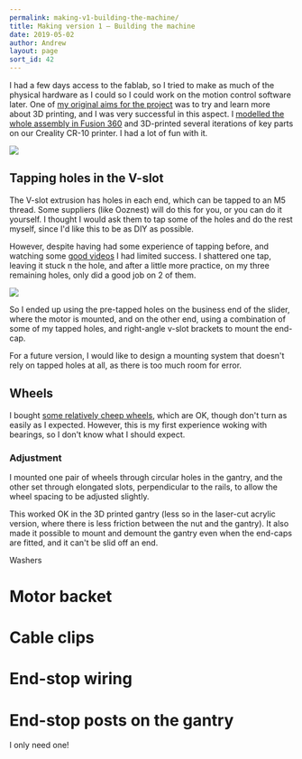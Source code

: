 ```yaml
---
permalink: making-v1-building-the-machine/
title: Making version 1 – Building the machine
date: 2019-05-02
author: Andrew
layout: page
sort_id: 42
---
```


I had a few days access to the fablab, so I tried to make as much of the physical hardware as I could so I could work on the motion control software later. One of [my original aims for the project](../getting-started-why/) was to try and learn more about 3D printing, and I was very successful in this aspect. I [modelled the whole assembly in Fusion 360](https://github.com/andrewsleigh/fab-slider/tree/master/3d-parts/v1/assembly) and 3D-printed several iterations of key parts on our Creality CR-10 printer. I had a lot of fun with it.

![]({{site.baseurl}}/assets/fab-slider-v1-whole-assembly.png)





## Tapping holes in the V-slot

The V-slot extrusion has holes in each end, which can be tapped to an M5 thread. Some suppliers (like Ooznest) will do this for you, or you can do it yourself. I thought I would ask them to tap some of the holes and do the rest myself, since I'd like this to be as DIY as possible. 

However, despite having had some experience of tapping before, and watching some [good videos](https://www.youtube.com/watch?v=r6Ijd9o-C10) I had limited success. I shattered one tap, leaving it stuck n the hole, and after a little more practice, on my three remaining holes, only did a good job on 2 of them.  

![]({{site.baseurl}}/assets/IMG_1703.jpg)

So I ended up using the pre-tapped holes on the business end of the slider, where the motor is mounted, and on the other end, using a combination of some of my tapped holes, and right-angle v-slot brackets to mount the end-cap.

For a future version, I would like to design a mounting system that doesn't rely on tapped holes at all, as there is too much room for error.


## Wheels

I bought [some relatively cheep wheels](https://www.amazon.co.uk/BIQU-Printer-Plastic-Bearings-Passive/dp/B06X9Q9Y8V/ref=sr_1_5?keywords=v+slot+wheels&qid=1556802322&s=gateway&sr=8-5), which are OK, though don't turn as easily as I expected. However, this is my first experience woking with bearings, so I don't know what I should expect. 

### Adjustment

I mounted one pair of wheels through circular holes in the gantry, and the other set through elongated slots, perpendicular to the rails, to allow the wheel spacing to be adjusted slightly. 

This worked OK in the 3D printed gantry (less so in the laser-cut acrylic version, where there is less friction between the nut and the gantry). It also made it possible to mount and demount the gantry even when the end-caps are fitted, and it can't be slid off an end.

Washers


# Motor backet



# Cable clips


# End-stop wiring


# End-stop posts on the gantry

I only need one!


